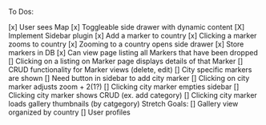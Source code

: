 To Dos:

[x] User sees Map
[x] Toggleable side drawer with dynamic content
    [X] Implement Sidebar plugin
[x] Add a marker to country
[x] Clicking a marker zooms to country
[x] Zooming to a country opens side drawer
[x] Store markers in DB
[x]  Can view page listing all Markers that have been dropped
    [] Clicking on a listing on Marker page displays details of that Marker
    [] CRUD functionality for Marker views (delete, edit)
[] City specific markers are shown
    [] Need button in sidebar to add city marker
    [] Clicking on city marker adjusts zoom + 2(1?)
    [] Clicking city marker empties sidebar
    [] Clicking city marker shows CRUD (ex. add category)
    [] Clicking city marker loads gallery thumbnails (by catgegory)
Stretch Goals:
[] Gallery view organized by country
[] User profiles